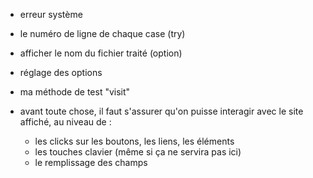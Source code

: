 * erreur système
* le numéro de ligne de chaque case (try)
* afficher le nom du fichier traité (option)
* réglage des options
* ma méthode de test "visit"



* avant toute chose, il faut s'assurer qu'on puisse interagir avec le site affiché, au niveau de :
  * les clicks sur les boutons, les liens, les éléments
  * les touches clavier (même si ça ne servira pas ici)
  * le remplissage des champs
